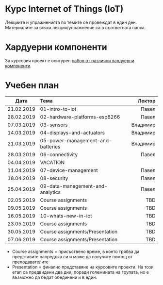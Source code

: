 # Курс Internet of Things (IoT)

Лекциите и упражненията по темите се провеждат в един ден. Материалите за всяка лекция/упражнение са в съответната папка.


# Хардуерни компоненти
За курсовия проект е осигурен [набор от различни хардуерни компоненти](https://bit.ly/2HvPD2o).

# Учебен план

| Дата          | Тема                                  | Лектор            |
| ------------- |:------------------------------------- | -----------------:|
| 21.02.2019    | 01-intro-to-iot                       | Павел             |
| 28.02.2019    | 02-hardware-platforms-esp8266         | Павел             |
| 07.03.2019    | 03-sensors                            | Владимир          |
| 14.03.2019    | 04-displays-and-actuators             | Владимир          |
| 21.03.2019    | 05-power-management-and-batteries     | Владимир          |
| 28.03.2019    | 06-connectivity                       | Павел             |
| 04.04.2019    | VACATION                              |                   |
| 11.04.2019    | 07-device-management                  | Павел             |
| 18.04.2019    | 08-security                           | Павел             |
| 25.04.2019    | 09-data-management-and-analytics      | Павел             |
| 02.05.2019    | Course assignments                    | TBD               |
| 09.05.2019    | Course assignments                    | TBD               |
| 16.05.2019    | 10-whats-new-in-iot                   | TBD               |
| 23.05.2019    | Course assignments                    | TBD               |
| 30.05.2019    | Course assignments/Presentation       | TBD               |
| 07.06.2019    | Course assignments/Presentation       | TBD               |

* Course assignments = присъствено време, в което трябва да представите напредъка си и може да получите помощ от преподавателите
* Presentation = финално представяне на курсовите проекти. На този етап са предвидени два дни, поради големината на групата, но е възможно да бъдат обединени и в един.


